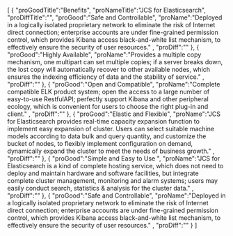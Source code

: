 [
	{
		"proGoodTitle":"Benefits",
		"proNameTitle":"JCS for Elasticsearch",
		"proDiffTitle":"",
		"proGood":"Safe and Controllable",
		"proName":"Deployed in a logically isolated proprietary network to eliminate the risk of Internet direct connection; enterprise accounts are under fine-grained permission control, which provides Kibana access black-and-white list mechanism, to effectively ensure the security of user resources." ,
		"proDiff":""
	},
	{
		"proGood":"Highly Available",
		"proName":"Provides a multiple copy mechanism, one multipart can set multiple copies; if a server breaks down, the lost copy will automatically recover to other available nodes, which ensures the indexing efficiency of data and the stability of service." ,
		"proDiff":""
	},
	{
		"proGood":"Open and Compatible",
		"proName":"Complete compatible ELK product system; open the access to a large number of easy-to-use RestfulAPI; perfectly support Kibana and other peripheral ecology, which is convenient for users to choose the right plug-in and client." ,
		"proDiff":""
	},
	{
		"proGood":"Elastic and Flexible",
		"proName":"JCS for Elasticsearch provides real-time capacity expansion function to implement easy expansion of cluster. Users can select suitable machine models according to data bulk and query quantity, and customize the bucket of nodes, to flexibly implement configuration on demand, dynamically expand the cluster to meet the needs of business growth." ,
		"proDiff":""
	},
	{
		"proGood":"Simple and Easy to Use ",
		"proName":"JCS for Elasticsearch is a kind of complete hosting service, which does not need to deploy and maintain hardware and software facilities, but integrate complete cluster management, monitoring and alarm systems; users may easily conduct search, statistics & analysis for the cluster data." ,
		"proDiff":""
	},
	{
		"proGood":"Safe and Controllable",
		"proName":"Deployed in a logically isolated proprietary network to eliminate the risk of Internet direct connection; enterprise accounts are under fine-grained permission control, which provides Kibana access black-and-white list mechanism, to effectively ensure the security of user resources." ,
		"proDiff":""
	}
]